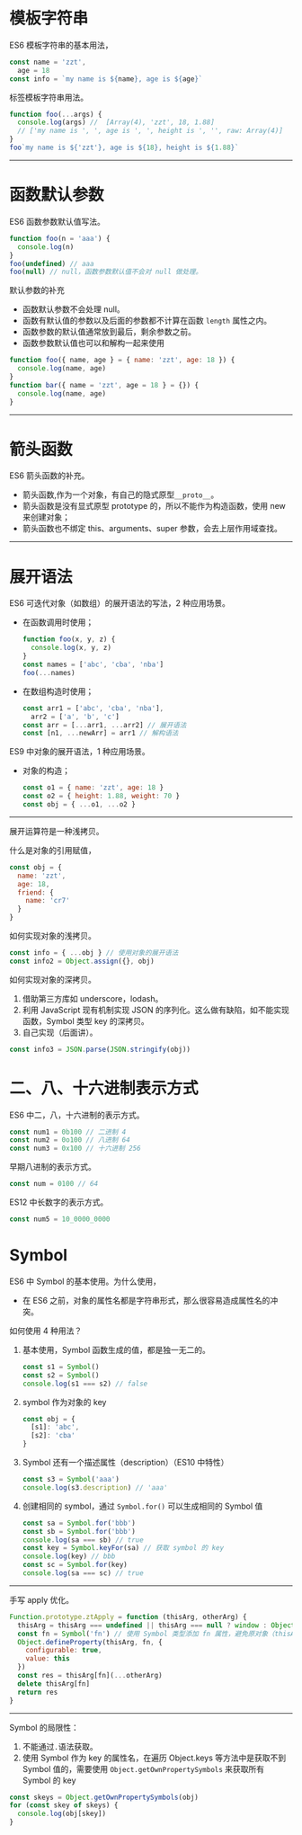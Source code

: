 # 模板字符串

ES6 模板字符串的基本用法，

```javascript
const name = 'zzt',
  age = 18
const info = `my name is ${name}, age is ${age}`
```

标签模板字符串用法。

```javascript
function foo(...args) {
  console.log(args) //  [Array(4), 'zzt', 18, 1.88]
  // ['my name is ', ', age is ', ', height is ', '', raw: Array(4)]
}
foo`my name is ${'zzt'}, age is ${18}, height is ${1.88}`
```

---

# 函数默认参数

ES6 函数参数默认值写法。

```javascript
function foo(n = 'aaa') {
  console.log(n)
}
foo(undefined) // aaa
foo(null) // null，函数参数默认值不会对 null 做处理。
```

默认参数的补充

- 函数默认参数不会处理 null。
- 函数有默认值的参数以及后面的参数都不计算在函数 `length` 属性之内。
- 函数参数的默认值通常放到最后，剩余参数之前。
- 函数参数默认值也可以和解构一起来使用

```javascript
function foo({ name, age } = { name: 'zzt', age: 18 }) {
  console.log(name, age)
}
function bar({ name = 'zzt', age = 18 } = {}) {
  console.log(name, age)
}
```

---

# 箭头函数

ES6 箭头函数的补充。

- 箭头函数,作为一个对象，有自己的隐式原型`__proto__`。
- 箭头函数是没有显式原型 prototype 的，所以不能作为构造函数，使用 new 来创建对象；
- 箭头函数也不绑定 this、arguments、super 参数，会去上层作用域查找。

---

# 展开语法

ES6 可迭代对象（如数组）的展开语法的写法，2 种应用场景。

- 在函数调用时使用；

  ```javascript
  function foo(x, y, z) {
    console.log(x, y, z)
  }
  const names = ['abc', 'cba', 'nba']
  foo(...names)
  ```

- 在数组构造时使用；

  ```javascript
  const arr1 = ['abc', 'cba', 'nba'],
    arr2 = ['a', 'b', 'c']
  const arr = [...arr1, ...arr2] // 展开语法
  const [n1, ...newArr] = arr1 // 解构语法
  ```

ES9 中对象的展开语法，1 种应用场景。

- 对象的构造；

  ```javascript
  const o1 = { name: 'zzt', age: 18 }
  const o2 = { height: 1.88, weight: 70 }
  const obj = { ...o1, ...o2 }
  ```

---

展开运算符是一种浅拷贝。

什么是对象的引用赋值，

```javascript
const obj = {
  name: 'zzt',
  age: 18,
  friend: {
    name: 'cr7'
  }
}
```

如何实现对象的浅拷贝。

```javascript
const info = { ...obj } // 使用对象的展开语法
const info2 = Object.assign({}, obj)
```

如何实现对象的深拷贝。

1. 借助第三方库如 underscore，lodash。
2. 利用 JavaScript 现有机制实现 JSON 的序列化。这么做有缺陷，如不能实现函数，Symbol 类型 key 的深拷贝。
3. 自己实现（后面讲）。

```javascript
const info3 = JSON.parse(JSON.stringify(obj))
```

# 二、八、十六进制表示方式

ES6 中二，八，十六进制的表示方式。

```javascript
const num1 = 0b100 // 二进制 4
const num2 = 0o100 // 八进制 64
const num3 = 0x100 // 十六进制 256
```

早期八进制的表示方式。

```javascript
const num = 0100 // 64
```

ES12 中长数字的表示方式。

```javascript
const num5 = 10_0000_0000
```

# Symbol

ES6 中 Symbol 的基本使用。为什么使用，

- 在 ES6 之前，对象的属性名都是字符串形式，那么很容易造成属性名的冲突。

如何使用 4 种用法？

1. 基本使用，Symbol 函数生成的值，都是独一无二的。

   ```javascript
   const s1 = Symbol()
   const s2 = Symbol()
   console.log(s1 === s2) // false
   ```

2. symbol 作为对象的 key

   ```javascript
   const obj = {
     [s1]: 'abc',
     [s2]: 'cba'
   }
   ```

3. Symbol 还有一个描述属性（description）（ES10 中特性）

   ```javascript
   const s3 = Symbol('aaa')
   console.log(s3.description) // 'aaa'
   ```

4. 创建相同的 symbol，通过 `Symbol.for()` 可以生成相同的 Symbol 值

   ```javascript
   const sa = Symbol.for('bbb')
   const sb = Symbol.for('bbb')
   console.log(sa === sb) // true
   const key = Symbol.keyFor(sa) // 获取 symbol 的 key
   console.log(key) // bbb
   const sc = Symbol.for(key)
   console.log(sa === sc) // true
   ```

---

手写 apply 优化。

```javascript
Function.prototype.ztApply = function (thisArg, otherArg) {
  thisArg = thisArg === undefined || thisArg === null ? window : Object(thisArg)
  const fn = Symbol('fn') // 使用 Symbol 类型添加 fn 属性，避免原对象（thisArg）中已有 fn 属性。
  Object.defineProperty(thisArg, fn, {
    configurable: true,
    value: this
  })
  const res = thisArg[fn](...otherArg)
  delete thisArg[fn]
  return res
}
```

---

Symbol 的局限性：

1.  不能通过`.`语法获取。
2.  使用 Symbol 作为 key 的属性名，在遍历 Object.keys 等方法中是获取不到 Symbol 值的，需要使用 `Object.getOwnPropertySymbols` 来获取所有 Symbol 的 key

```javascript
const skeys = Object.getOwnPropertySymbols(obj)
for (const skey of skeys) {
  console.log(obj[skey])
}
```
